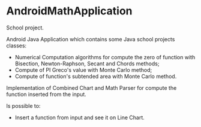 # AndroidMathApplication
School project. 

Android Java Application which contains some Java school projects classes:
  - Numerical Computation algorithms for compute the zero of function with Bisection, Newton-Raphson, Secant and Chords methods; 
  - Compute of PI Greco's value with Monte Carlo method; 
  - Compute of function's subtended area with Monte Carlo method.

Implementation of Combined Chart and Math Parser for compute the function inserted from the input.

Is possible to:
  - Insert a function from input and see it on Line Chart.
